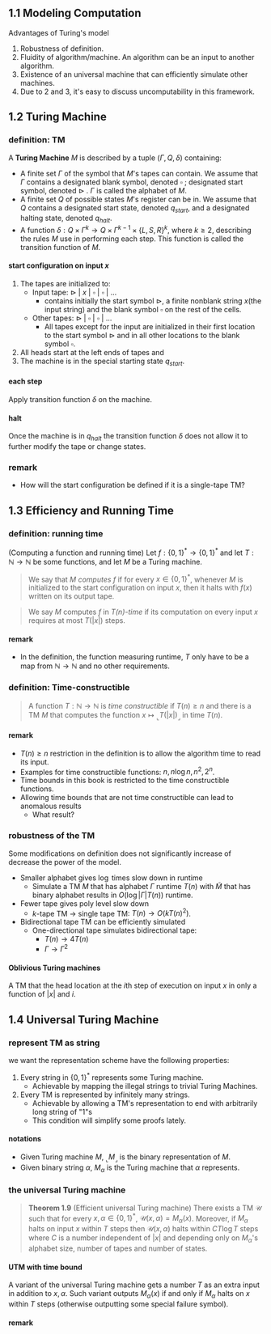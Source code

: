 ## 1.1 Modeling Computation
Advantages of Turing's model
1. Robustness of definition.
2. Fluidity of algorithm/machine. An algorithm can be an input to another algorithm.
3. Existence of an universal machine that can efficiently simulate other machines.
4. Due to 2 and 3, it's easy to discuss uncomputability in this framework.

## 1.2 Turing Machine

### definition: TM
A **Turing Machine** $M$ is described by a tuple $(\Gamma, Q, \delta)$ containing:
- A finite set $\Gamma$ of the symbol that $M$'s tapes can contain. We assume that $\Gamma$ contains a designated blank symbol, denoted $\square$ ; designated start symbol, denoted  $\triangleright$ . $\Gamma$ is called the alphabet of $M$.
- A finite set $Q$ of possible states $M$'s register can be in. We assume that $Q$ contains a designated start state, denoted $q_{start}$, and a designated halting state, denoted $q_{halt}$.
- A function $\delta: Q\times\Gamma^{k}\to Q\times\Gamma^{k-1}\times\{L,S,R\}^k$, where $k\ge2$, describing the rules $M$ use in performing each step. This function is called the transition function of $M$.

#### start configuration on input $x$
1. The tapes are initialized to:
	- Input tape: $\triangleright$ | $x$ | $\square$ | $\square$ | ...
		- contains initially the start symbol $\triangleright$, a finite nonblank string $x$(the input string) and the blank symbol $\square$ on the rest of the cells.
	- Other tapes:  $\triangleright$ | $\square$ | $\square$ | ...
		- All tapes except for the input are initialized in their first location to the start symbol $\triangleright$ and in all other locations to the blank symbol $\square$.
2. All heads start at the left ends of tapes and 
3. The machine is in the special starting state $q_{start}$.

#### each step
Apply transition function $\delta$ on the machine.

#### halt
Once the machine is in $q_{halt}$ the transition function $\delta$ does not allow it to further modify the tape or change states.

### remark
- How will the start configuration be defined if it is a single-tape TM?
## 1.3 Efficiency and Running Time

### definition: running time
(Computing a function and running time)
Let $f:\{0,1\}^* \to \{0,1\}^*$ and let $T:\mathbb{N\to N}$ be some functions, and let $M$ be a Turing machine.
>We say that $M$ *computes* $f$ if for every $x \in \{0,1\}^*$, whenever $M$ is initialized to the start configuration on input $x$, then it halts with $f(x)$ written on its output tape. 

>We say $M$ computes $f$ in *$T(n)$-time* if its computation on every input $x$ requires at most $T(\vert{x}\vert)$ steps.
#### remark
- In the definition, the function measuring runtime, $T$ only have to be a map from $\mathbb N\to \mathbb N$ and no other requirements.
### definition: Time-constructible
>A function $T:\mathbb{N \to N}$ is *time constructible* if $T(n)\ge n$ and there is a TM $M$ that computes the function $x \mapsto {}_\llcorner T(\vert x\vert) {}_\lrcorner$ in time $T(n)$.

#### remark
- $T(n)\ge n$ restriction in the definition is to allow the algorithm time to read its input.
- Examples for time constructible functions: $n, n\log{n}, n^{2}, 2^{n}$.
- Time bounds in this book is restricted to the time constructible functions.
- Allowing time bounds that are not time constructible can lead to anomalous results 
	- What result?

### robustness of the TM
Some modifications on definition does not significantly increase of decrease the power of the model.

- Smaller alphabet gives $\log$ times slow down in runtime
	- Simulate a TM $M$ that has alphabet $\Gamma$ runtime $T(n)$ with $\tilde{M}$ that has binary alphabet results in $O(\log{\vert\Gamma\vert}T(n))$ runtime.
- Fewer tape gives poly level slow down
	- $k$-tape TM $\to$ single tape TM: $T(n)\to O(kT(n)^2)$.
- Bidirectional tape TM can be efficiently simulated
	- One-directional tape simulates bidirectional tape:
		- $T(n)\to 4T(n)$
		- $\Gamma\to \Gamma^2$

#### Oblivious Turing machines

A TM that the head location at the $i$th step of execution on input $x$ in only a function of $\vert x\vert$ and $i$.

## 1.4 Universal Turing Machine
### represent TM as string
we want the representation scheme have the following properties:
1. Every string in $\{0, 1\}^{*}$ represents some Turing machine.
	- Achievable by mapping the illegal strings to trivial Turing Machines.
2. Every TM is represented by infinitely many strings.
	- Achievable by allowing a TM's representation to end with arbitrarily long string of "1"s
	- This condition will simplify some proofs lately.

#### notations
- Given Turing machine $M$, ${}_\llcorner M_\lrcorner$ is the binary representation of $M$.
- Given binary string $\alpha$, $M_\alpha$ is the Turing machine that $\alpha$ represents.

### the universal Turing machine
>**Theorem 1.9** (Efficient universal Turing machine)
There exists a TM $\mathcal{U}$ such that for every $x,\alpha\in\{0,1\}^{*}$, $\mathcal{U}(x,\alpha)=M_{\alpha}(x)$.
Moreover, if $M_{\alpha}$ halts on input $x$ within $T$ steps then $\mathcal{U}(x,\alpha)$ halts within $CT\log{T}$ steps where $C$ is a number independent of $\vert x\vert$ and depending only on $M_{\alpha}$'s alphabet size, number of tapes and number of states.

####  UTM with time bound
A variant of the universal Turing machine gets a number $T$ as an extra input in addition to $x, \alpha$.
Such variant outputs $M_{\alpha}(x)$ if and only if $M_{\alpha}$ halts on $x$ within $T$ steps (otherwise outputting some special failure symbol).

#### remark

